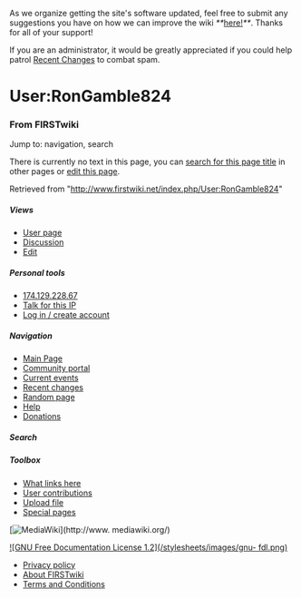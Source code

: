 As we organize getting the site's software updated, feel free to submit any
suggestions you have on how we can improve the wiki
_**_[here!](/index.php/User:Hallry/Suggestions "User:Hallry/Suggestions"
)_**_. Thanks for all of your support!

If you are an administrator, it would be greatly appreciated if you could help
patrol [Recent Changes](/index.php/Special:Recentchanges
"Special:Recentchanges" ) to combat spam.

# User:RonGamble824

### From FIRSTwiki

Jump to: navigation, search

There is currently no text in this page, you can [search for this page
title](/index.php/Special:Search/RonGamble824 "Special:Search/RonGamble824" )
in other pages or [edit this
page](http://www.firstwiki.net/index.php?title=User:RonGamble824&action=edit
"http://www.firstwiki.net/index.php?title=User:RonGamble824&action=edit" ).

Retrieved from "<http://www.firstwiki.net/index.php/User:RonGamble824>"

##### Views

  * [User page](/index.php?title=User:RonGamble824&action=edit)
  * [Discussion](/index.php?title=User_talk:RonGamble824&action=edit)
  * [Edit](/index.php?title=User:RonGamble824&action=edit)

##### Personal tools

  * [174.129.228.67](/index.php/User:174.129.228.67)
  * [Talk for this IP](/index.php/User_talk:174.129.228.67)
  * [Log in / create account](/index.php?title=Special:Userlogin&returnto=User:RonGamble824)

[](/index.php/Main_Page "Main Page" )

##### Navigation

  * [Main Page](/index.php/Main_Page)
  * [Community portal](/index.php/FIRSTwiki:Community_portal)
  * [Current events](/index.php/Current_events)
  * [Recent changes](/index.php/Special:Recentchanges)
  * [Random page](/index.php/Special:Random)
  * [Help](/index.php/FIRSTwiki:Help)
  * [Donations](/index.php/FIRSTwiki:Site_support)

##### Search



##### Toolbox

  * [What links here](/index.php/Special:Whatlinkshere/User:RonGamble824)
  * [User contributions](/index.php/Special:Contributions/RonGamble824)
  * [Upload file](/index.php/Special:Upload)
  * [Special pages](/index.php/Special:Specialpages)

[![MediaWiki](/skins/common/images/poweredby_mediawiki_88x31.png)](http://www.
mediawiki.org/)

[![GNU Free Documentation License 1.2](/stylesheets/images/gnu-
fdl.png)](http://www.gnu.org/copyleft/fdl.html)

  * [Privacy policy](/index.php/FIRSTwiki:Privacy_policy "FIRSTwiki:Privacy policy" )
  * [About FIRSTwiki](/index.php/FIRSTwiki:About "FIRSTwiki:About" )
  * [Terms and Conditions](/index.php/FIRSTwiki:Terms_and_conditions "FIRSTwiki:Terms and conditions" )

